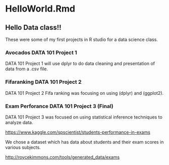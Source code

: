 # HelloWorld.Rmd
## Hello Data class!!

These were some of my first projects in R studio for a data science class.

### Avocados DATA 101 Project 1
DATA 101 Project 1 will use dplyr to do data cleaning and presentation of data from a .csv file.

### Fifaranking DATA 101 Project 2
DATA 101 Project 2 Fifa ranking was focusing on using (dplyr) and (ggplot2).

### Exam Perforance DATA 101 Project 3 (Final)

DATA 101 Project 3 was focused on using statistical inference techniques to analyze data.

https://www.kaggle.com/spscientist/students-performance-in-exams

We chose a dataset which has data about students and their exam scores in various subjects.

http://roycekimmons.com/tools/generated_data/exams
